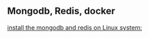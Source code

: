 ## Mongodb, Redis, docker
[install the mongodb and redis on Linux system:](https://github.com/GlennOu66304/Data-Sciences/blob/master/Python%20And%20Python%20Craw/Wechat%20minning/We%20chat%20article%20spider.md)

